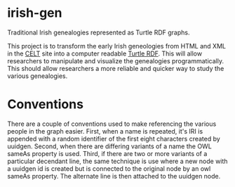 # irish-gen
Traditional Irish genealogies represented as Turtle RDF graphs.

This project is to transform the early Irish geneologies from HTML and
XML in the [CELT](http://celt.ucc.ie) site into a computer readable
[Turtle RDF](http://www.w3.org/TR/turtle/).  This will allow
researchers to manipulate and visualize the genealogies
programmatically.  This should allow researchers a more reliable and
quicker way to study the various genealogies.

# Conventions

There are a couple of conventions used to make referencing the various
people in the graph easier.  First, when a name is repeated, it's IRI
is appended with a random identifier of the first eight characters
created by uuidgen.  Second, when there are differing variants of a
name the OWL sameAs property is used.  Third, if there are two or more
variants of a particular decendant line, the same technique is use
where a new node with a uuidgen id is created but is connected to the
original node by an owl sameAs property.  The alternate line is then
attached to the uuidgen node.
